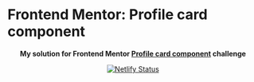 # Frontend Mentor: Profile card component

<p align="center"><strong align="center">My solution for Frontend Mentor <a href="https://www.frontendmentor.io/challenges/profile-card-component-cfArpWshJ">Profile card component</a> challenge</strong></p>

<p align="center">
  <a href="https://app.netlify.com/sites/frontend-mentor-p1t1ch/deploys">
    <img
      src="https://api.netlify.com/api/v1/badges/289355cc-ded7-49d3-a4a9-945f60bcc799/deploy-status"
      alt="Netlify Status"
    />
  </a>
</p>

